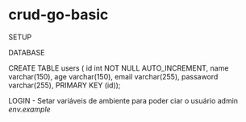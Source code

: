 # crud-go-basic

SETUP

DATABASE 

CREATE TABLE users ( id int NOT NULL AUTO_INCREMENT, name varchar(150), age varchar(150), email varchar(255), passaword varchar(255), PRIMARY KEY (id)); 


LOGIN - Setar variáveis de ambiente para poder ciar o usuário admin *env.example*
